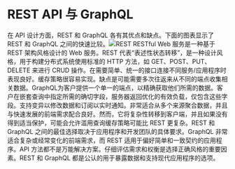 # REST API 与 GraphQL

在 API 设计方面，REST 和 GraphQL 各有其优点和缺点。下面的图表显示了 REST 和 GraphQL 之间的快速比较。![](images/graphQL.jpg)REST RESTful Web 服务是一种基于 REST 架构风格设计的 Web 服务。REST 代表“表述性状态转移”，是一种设计风格，用于构建分布式系统使用标准的 HTTP 方法，如 GET、POST、PUT、DELETE 来进行 CRUD 操作。在需要简单、统一的接口连接不同服务/应用程序时表现良好。缓存策略很容易实现。缺点是可能需要多次往返来从不同的端点收集相关数据。GraphQL为客户提供一个单一的端点，以精确获取他们所需的数据。客户在嵌套查询中指定所需的确切字段，服务器返回优化的有效负载，仅包含这些字段。支持变异以修改数据和订阅以实时通知。非常适合从多个来源聚合数据，并且与快速发展的前端需求配合良好。然而，它将复杂性转移到客户端，并且如果没有得到适当保护，可能会允许滥用查询缓存策略可能比 REST 更复杂。REST 和 GraphQL 之间的最佳选择取决于应用程序和开发团队的具体要求。GraphQL 非常适合复杂或经常变化的前端需求，而 REST 适用于偏好简单和一致契约的应用程序。API 方法都不是万能解决方案。仔细评估需求和权衡是选择正确风格的重要因素。REST 和 GraphQL 都是公认的用于暴露数据和支持现代应用程序的选项。